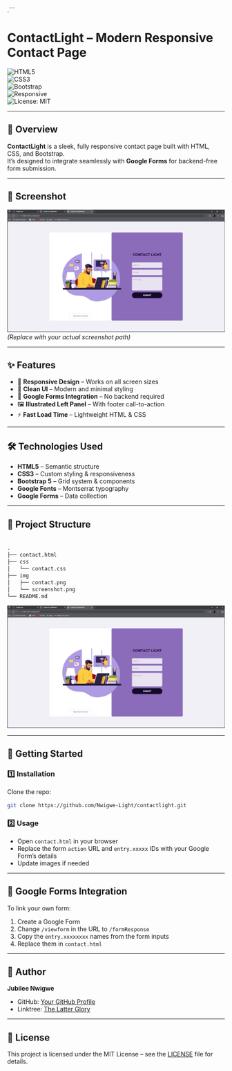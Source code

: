 .```
# ContactLight – Modern Responsive Contact Page  

![HTML5](https://img.shields.io/badge/HTML5-orange?logo=html5&logoColor=white)  
![CSS3](https://img.shields.io/badge/CSS3-blue?logo=css3&logoColor=white)  
![Bootstrap](https://img.shields.io/badge/Bootstrap-5.3-purple?logo=bootstrap&logoColor=white)  
![Responsive](https://img.shields.io/badge/Responsive-Yes-brightgreen)  
![License: MIT](https://img.shields.io/badge/License-MIT-yellow)  

---

## 📖 Overview  
**ContactLight** is a sleek, fully responsive contact page built with HTML, CSS, and Bootstrap.  
It’s designed to integrate seamlessly with **Google Forms** for backend-free form submission.  

---

## 📸 Screenshot
![Project Screenshot](img/screenshot.jpg)  
*(Replace with your actual screenshot path)*

---

## ✨ Features  
- 📱 **Responsive Design** – Works on all screen sizes  
- 🎨 **Clean UI** – Modern and minimal styling  
- 📨 **Google Forms Integration** – No backend required  
- 🖼 **Illustrated Left Panel** – With footer call-to-action  
- ⚡ **Fast Load Time** – Lightweight HTML & CSS

---

## 🛠 Technologies Used  
- **HTML5** – Semantic structure  
- **CSS3** – Custom styling & responsiveness  
- **Bootstrap 5** – Grid system & components  
- **Google Fonts** – Montserrat typography  
- **Google Forms** – Data collection

---

## 📂 Project Structure  
```

.
├── contact.html
├── css
│   └── contact.css
├── img
│   ├── contact.png
│   └── screenshot.png
└── README.md

````
![Contact Form Screenshot](img/screenshot.jpg)

---

## 🚀 Getting Started  

### 1️⃣ Installation  
Clone the repo:  
```bash
git clone https://github.com/Nwigwe-Light/contactlight.git
````

### 2️⃣ Usage

* Open `contact.html` in your browser
* Replace the form `action` URL and `entry.xxxxx` IDs with your Google Form’s details
* Update images if needed

---

## 📧 Google Forms Integration

To link your own form:

1. Create a Google Form
2. Change `/viewform` in the URL to `/formResponse`
3. Copy the `entry.xxxxxxxx` names from the form inputs
4. Replace them in `contact.html`

---

## 👤 Author

**Jubilee Nwigwe**

* GitHub: [Your GitHub Profile](https://github.com/Nwigwe-Light)
* Linktree: [The Latter Glory](https://linktr.ee/thelatterglory)

---

## 📜 License

This project is licensed under the MIT License – see the [LICENSE](LICENSE) file for details.

```

